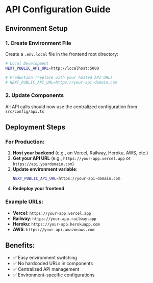 # API Configuration Guide

## Environment Setup

### 1. Create Environment File
Create a `.env.local` file in the frontend root directory:

```bash
# Local Development
NEXT_PUBLIC_API_URL=http://localhost:5000

# Production (replace with your hosted API URL)
# NEXT_PUBLIC_API_URL=https://your-api-domain.com
```

### 2. Update Components
All API calls should now use the centralized configuration from `src/config/api.ts`

## Deployment Steps

### For Production:
1. **Host your backend** (e.g., on Vercel, Railway, Heroku, AWS, etc.)
2. **Get your API URL** (e.g., `https://your-app.vercel.app` or `https://api.yourdomain.com`)
3. **Update environment variable**:
   ```bash
   NEXT_PUBLIC_API_URL=https://your-api-domain.com
   ```
4. **Redeploy your frontend**

### Example URLs:
- **Vercel**: `https://your-app.vercel.app`
- **Railway**: `https://your-app.railway.app`
- **Heroku**: `https://your-app.herokuapp.com`
- **AWS**: `https://your-api.amazonaws.com`

## Benefits:
- ✅ Easy environment switching
- ✅ No hardcoded URLs in components
- ✅ Centralized API management
- ✅ Environment-specific configurations
